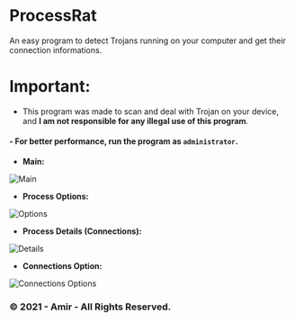 # ProcessRat
An easy program to detect Trojans running on your computer and get their connection informations.

# Important:

- This program was made to scan and deal with Trojan on your device, and **I am not responsible for any illegal use of this program**.

#### - For better performance, run the program as `administrator`.

- **Main:**


![Main](https://i.imgur.com/rPrS2A4.png)


- **Process Options:**


![Options](https://i.imgur.com/yBv6mX6.png)


- **Process Details (Connections):**


![Details](https://i.imgur.com/NZ5MIqI.png)


- **Connections Option:**


![Connections Options](https://cdn.discordapp.com/attachments/851947999545786390/865403399397703680/4.png)

### © 2021 - Amir - All Rights Reserved.
